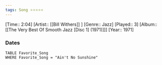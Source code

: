 ```yaml
---
tags: Song ⭐⭐⭐⭐⭐ 
---
```

[Time:: 2:04]
[Artist:: [[Bill Withers]] ]
[Genre:: Jazz]
[Played:: 3]
[Album:: [[The Very Best Of Smooth Jazz [Disc 1] (1971)]]]
[Year:: 1971]
### Dates
````dataview
TABLE Favorite_Song
WHERE Favorite_Song = "Ain't No Sunshine"
````